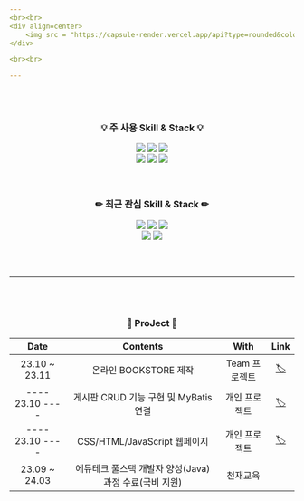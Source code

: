 ```yaml
---
<br><br>
<div align=center>
	<img src = "https://capsule-render.vercel.app/api?type=rounded&color=ffff00&height=150&section=header&text=MooHyun's%20GitHub&animation=twinkling&fontSize=50&fontColor=000000&rotate=0"/>
</div>

<br><br>

---
```


<br><br>


<div align=center>
	<h3>💡 주 사용 Skill & Stack 💡</h3>
</div>
<div align="center">
	<img src="https://img.shields.io/badge/Java-007396?style=for-the-badge&logo=openjdk&logoColor=fff"/>
	<img src="https://img.shields.io/badge/MariaDB-003545?style=for-the-badge&logo=MariaDB&logoColor=fff"/>
	<img src="https://img.shields.io/badge/Mybatis-000000?style=for-the-badge&logo=Fluentd&logoColor=fff"/>
	<br>	
	<img src="https://img.shields.io/badge/HTML5-E34F26?style=for-the-badge&logo=HTML5&logoColor=fff"/>
	<img src="https://img.shields.io/badge/CSS3-1572B6?style=for-the-badge&logo=CSS3&logoColor=fff"/>
	<img src="https://img.shields.io/badge/JavaScript-F7DF1E?style=for-the-badge&logo=JavaScript&logoColor=000"/>
</div>
<br><br>


<div align=center>
	<h3>✏ 최근 관심 Skill & Stack ✏</h3>
</div>
<div align="center">
 	<img src="https://img.shields.io/badge/node.js-339933?style=for-the-badge&logo=node.js&logoColor=fff"/>
  	<img src="https://img.shields.io/badge/svelte-FF3E00?style=for-the-badge&logo=svelte&logoColor=fff"/>
   	<img src="https://img.shields.io/badge/spring-6DB33F?style=for-the-badge&logo=spring&logoColor=fff"/>
	<br>
    	<img src="https://img.shields.io/badge/react-61DAFB?style=for-the-badge&logo=react&logoColor=000"/>
    	<img src="https://img.shields.io/badge/springboot-6DB33F?style=for-the-badge&logo=springboot&logoColor=fff"/>
</div>


<br><br>

---

<br><br>
<div align="center">	
	
### 📑 ProJect 📑
<!-- | 23.10 | Dear-My-wwnoov | 개인 프로젝트 | -->



| Date | Contents | With | Link |
|:---:|:---:|:---:|:---:|
| 23.10 ~ 23.11 | 온라인 BOOKSTORE 제작 | Team 프로젝트 | [🏷](https://github.com/LMH9999/Team_ProJect_1) |
| ---- 23.10 ---- | 게시판 CRUD 기능 구현 및 MyBatis 연결 | 개인 프로젝트 | [🏷](https://github.com/LMH9999/LMH_Java_Sprj) |
| ---- 23.10 ---- | CSS/HTML/JavaScript 웹페이지 | 개인 프로젝트 | [🏷](https://github.com/LMH9999/LMH_Web_SPrj) |
| 23.09 ~ 24.03 | 에듀테크 풀스택 개발자 양성(Java) 과정 수료(국비 지원)  | 천재교육 |


  
